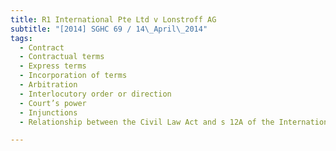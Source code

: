 ```yaml
---
title: R1 International Pte Ltd v Lonstroff AG 
subtitle: "[2014] SGHC 69 / 14\_April\_2014"
tags:
  - Contract
  - Contractual terms
  - Express terms
  - Incorporation of terms
  - Arbitration
  - Interlocutory order or direction
  - Court’s power
  - Injunctions
  - Relationship between the Civil Law Act and s 12A of the International Arbitration Act

---
```


